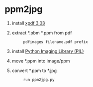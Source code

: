 # ppm2jpg

1. install [xpdf 3.03](http://www.foolabs.com/xpdf/download.html)

1. extract *.pbm *.ppm from pdf

			pdfimages filename.pdf prefix

1. install [Python Imaging Library (PIL)](http://www.pythonware.com/products/pil/)

1. move *.ppm into image/ppm

1. convert *.ppm to *.jpg

			run ppm2jpg.py
